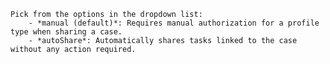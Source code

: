     Pick from the options in the dropdown list:  
        - *manual (default)*: Requires manual authorization for a profile type when sharing a case.
        - *autoShare*: Automatically shares tasks linked to the case without any action required.
